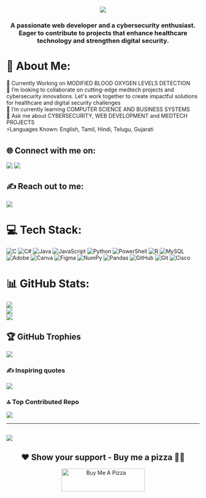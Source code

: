 <h1 align="center">
  <img src="https://readme-typing-svg.herokuapp.com/?lines=Hola,+👋;I'm+Jaya+Darshini...;Welcome+to+my+Universe!&center=true&size=35&width=500&height=70">
</h1>
<p align="center">
<h3 align="center">A passionate web developer and a cybersecurity enthusiast. Eager to contribute to projects that enhance healthcare technology and strengthen digital security.</h3>

# 💫 About Me:
🔭 Currently Working on MODIFIED BLOOD OXYGEN LEVELS DETECTION<br>👯 I’m looking to collaborate on cutting-edge medtech projects and cybersecurity innovations. Let's work together to create impactful solutions for healthcare and digital security challenges<br>🌱 I’m currently learning COMPUTER SCIENCE AND BUSINESS SYSTEMS<br>💬 Ask me about CYBERSECURITY, WEB DEVELOPMENT and MEDTECH PROJECTS<br> ⚡Languages Known: English, Tamil, Hindi, Telugu, Gujarati<br>


## 🌐 Connect with me on:
<a href="https://discord.gg/H2UdA8cV"><img src="https://img.shields.io/badge/Discord-%237289DA.svg?logo=discord&logoColor=white"/></a>
<a href="https://www.linkedin.com/in/jaya-darshini-ganesh-srinivasan/"><img src="https://img.shields.io/badge/-LinkedIn-0077B5?style=for-the badge&logo=Linkedin&logoColor=white"/></a>

## ✍️ Reach out to me:
<a href="mailto:jayadarshinigb@gmail.com"><img src="https://img.shields.io/badge/Gmail-D14836?style=for-the-badge&logo=gmail&logoColor=white"/></a>

# 💻 Tech Stack:
![C](https://img.shields.io/badge/c-%2300599C.svg?style=plastic&logo=c&logoColor=white) ![C#](https://img.shields.io/badge/c%23-%23239120.svg?style=plastic&logo=csharp&logoColor=white) ![Java](https://img.shields.io/badge/java-%23ED8B00.svg?style=plastic&logo=openjdk&logoColor=white) ![JavaScript](https://img.shields.io/badge/javascript-%23323330.svg?style=plastic&logo=javascript&logoColor=%23F7DF1E) ![Python](https://img.shields.io/badge/python-3670A0?style=plastic&logo=python&logoColor=ffdd54) ![PowerShell](https://img.shields.io/badge/PowerShell-%235391FE.svg?style=plastic&logo=powershell&logoColor=white) ![R](https://img.shields.io/badge/r-%23276DC3.svg?style=plastic&logo=r&logoColor=white) ![MySQL](https://img.shields.io/badge/mysql-4479A1.svg?style=plastic&logo=mysql&logoColor=white) ![Adobe](https://img.shields.io/badge/adobe-%23FF0000.svg?style=plastic&logo=adobe&logoColor=white) ![Canva](https://img.shields.io/badge/Canva-%2300C4CC.svg?style=plastic&logo=Canva&logoColor=white) ![Figma](https://img.shields.io/badge/figma-%23F24E1E.svg?style=plastic&logo=figma&logoColor=white) ![NumPy](https://img.shields.io/badge/numpy-%23013243.svg?style=plastic&logo=numpy&logoColor=white) ![Pandas](https://img.shields.io/badge/pandas-%23150458.svg?style=plastic&logo=pandas&logoColor=white) ![GitHub](https://img.shields.io/badge/github-%23121011.svg?style=plastic&logo=github&logoColor=white) ![Git](https://img.shields.io/badge/git-%23F05033.svg?style=plastic&logo=git&logoColor=white) ![Cisco](https://img.shields.io/badge/cisco-%23049fd9.svg?style=plastic&logo=cisco&logoColor=black)
# 📊 GitHub Stats:
![](https://github-readme-stats.vercel.app/api?username=jayadarshinig0609&theme=radical&hide_border=false&include_all_commits=false&count_private=false)<br/>
![](https://github-readme-streak-stats.herokuapp.com/?user=jayadarshinig0609&theme=radical&hide_border=false)<br/>
![](https://github-readme-stats.vercel.app/api/top-langs/?username=jayadarshinig0609&theme=radical&hide_border=false&include_all_commits=false&count_private=false&layout=compact)

## 🏆 GitHub Trophies
![](https://github-profile-trophy.vercel.app/?username=jayadarshinig0609&theme=radical&no-frame=false&no-bg=false&margin-w=4)

### ✍️ Inspiring quotes
![](https://quotes-github-readme.vercel.app/api?type=horizontal&theme=radical)

### 🔝 Top Contributed Repo
![](https://github-contributor-stats.vercel.app/api?username=jayadarshinig0609&limit=5&theme=dark&combine_all_yearly_contributions=true)

---
[![](https://visitcount.itsvg.in/api?id=jayadarshinig0609&icon=0&color=4)](https://visitcount.itsvg.in)
---
<h2 align="center">❤️ Show your support - Buy me a pizza 🍕🍕</h2>
<p align="center">
  <a href="https://buymeacoffee.com/jayadarshinig" target="_blank">
    <img src="https://cdn.buymeacoffee.com/buttons/v2/default-yellow.png" alt="Buy Me A Pizza" height="60px" width="217px" >
  </a>
</p>




